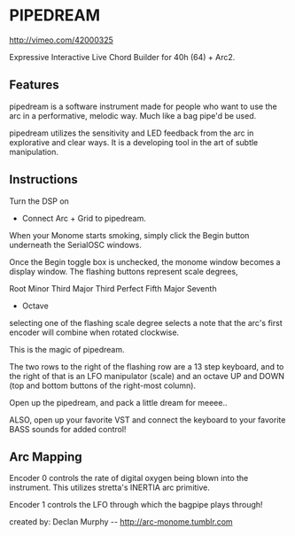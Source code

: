 # PIPEDREAM

http://vimeo.com/42000325

Expressive Interactive Live Chord Builder for 40h (64) + Arc2.

## Features

pipedream is a software instrument made for people who want to use
the arc in a performative, melodic way. Much like a bag pipe'd be used.

pipedream utilizes the sensitivity and LED feedback from the arc in
explorative and clear ways. It is a developing tool in the art of
subtle manipulation.



## Instructions

Turn the DSP on
+ Connect Arc + Grid to pipedream.

When your Monome starts smoking,
simply click the Begin button underneath
the SerialOSC windows.

Once the Begin toggle box is unchecked, the monome window becomes
a display window. The flashing buttons represent scale degrees,

Root
Minor Third
Major Third
Perfect Fifth
Major Seventh
+ Octave

selecting one of the flashing scale degree selects a note that the arc's first
encoder will combine when rotated clockwise. 

This is the magic of pipedream. 

The two rows to the right of the flashing row are a 13 step keyboard,
and to the right of that is an LFO manipulator (scale) and an octave
UP and DOWN (top and bottom buttons of the right-most column).

Open up the pipedream, and pack a little dream for meeee..

ALSO, open up your favorite VST and connect the keyboard to your favorite
BASS sounds for added control!

## Arc Mapping

Encoder 0 controls the rate of digital oxygen being blown into the instrument. This utilizes stretta's INERTIA arc primitive.

Encoder 1 controls the LFO through which the bagpipe plays through!

created by: Declan Murphy -- http://arc-monome.tumblr.com